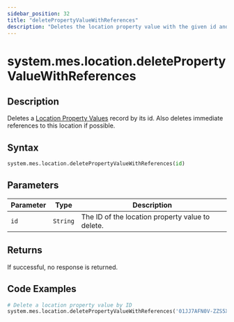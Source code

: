```yaml
---
sidebar_position: 32
title: "deletePropertyValueWithReferences"
description: "Deletes the location property value with the given id and any immediate references to this property if possible."
---
```


# system.mes.location.deletePropertyValueWithReferences

## Description

Deletes a [Location Property Values](../../data-model/location-model/location-property-value) record by its id.
Also deletes immediate references to this location if possible.

## Syntax
```python
system.mes.location.deletePropertyValueWithReferences(id)
```

## Parameters

| Parameter  | Type     | Description                                      |
|------------|----------|--------------------------------------------------|
| `id`       | `String` | The ID of the location property value to delete. |

## Returns

If successful, no response is returned.

## Code Examples

```python
# Delete a location property value by ID
system.mes.location.deletePropertyValueWithReferences('01JJ7AFN0V-ZZS5XSAR-05CGEXBW')
```